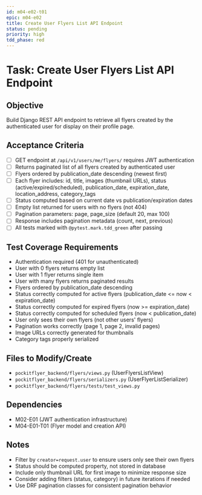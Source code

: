 ```yaml
---
id: m04-e02-t01
epic: m04-e02
title: Create User Flyers List API Endpoint
status: pending
priority: high
tdd_phase: red
---
```


# Task: Create User Flyers List API Endpoint

## Objective
Build Django REST API endpoint to retrieve all flyers created by the authenticated user for display on their profile page.

## Acceptance Criteria
- [ ] GET endpoint at `/api/v1/users/me/flyers/` requires JWT authentication
- [ ] Returns paginated list of all flyers created by authenticated user
- [ ] Flyers ordered by publication_date descending (newest first)
- [ ] Each flyer includes: id, title, images (thumbnail URLs), status (active/expired/scheduled), publication_date, expiration_date, location_address, category_tags
- [ ] Status computed based on current date vs publication/expiration dates
- [ ] Empty list returned for users with no flyers (not 404)
- [ ] Pagination parameters: page, page_size (default 20, max 100)
- [ ] Response includes pagination metadata (count, next, previous)
- [ ] All tests marked with `@pytest.mark.tdd_green` after passing

## Test Coverage Requirements
- Authentication required (401 for unauthenticated)
- User with 0 flyers returns empty list
- User with 1 flyer returns single item
- User with many flyers returns paginated results
- Flyers ordered by publication_date descending
- Status correctly computed for active flyers (publication_date <= now < expiration_date)
- Status correctly computed for expired flyers (now >= expiration_date)
- Status correctly computed for scheduled flyers (now < publication_date)
- User only sees their own flyers (not other users' flyers)
- Pagination works correctly (page 1, page 2, invalid pages)
- Image URLs correctly generated for thumbnails
- Category tags properly serialized

## Files to Modify/Create
- `pockitflyer_backend/flyers/views.py` (UserFlyersListView)
- `pockitflyer_backend/flyers/serializers.py` (UserFlyerListSerializer)
- `pockitflyer_backend/flyers/tests/test_views.py`

## Dependencies
- M02-E01 (JWT authentication infrastructure)
- M04-E01-T01 (Flyer model and creation API)

## Notes
- Filter by `creator=request.user` to ensure users only see their own flyers
- Status should be computed property, not stored in database
- Include only thumbnail URL for first image to minimize response size
- Consider adding filters (status, category) in future iterations if needed
- Use DRF pagination classes for consistent pagination behavior
